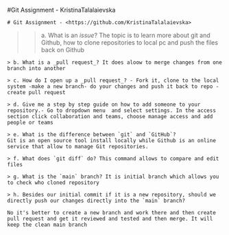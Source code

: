 #Git Assignment - KristinaTalalaievska


    # Git Assignment - <https://github.com/KristinaTalalaievska>
 > > a. What is an _issue_?
    The topic is to learn more about git and Github, how to clone repositories to local pc and push the files back on Github
    
    > b. What is a _pull request_? It does aloow to merge changes from one branch into another 

    > c. How do I open up a _pull request_? - Fork it, clone to the local system -make a new branch- do your changes and push it back to repo - create pull request 
    
    > d. Give me a step by step guide on how to add someone to your repository.- Go to dropdown menu  and select settings. In the access section click collaboration and teams, choose manage access and add people or teams

    > e. What is the difference between `git` and `GitHub`?
    Git is an open source tool install locally while Github is an online service that allow to manage Git repositories. 

    > f. What does `git diff` do? This command allows to compare and edit files 

    > g. What is the `main` branch? It is initial branch which allows you to check who cloned repository

    > h. Besides our initial commit if it is a new repository, should we directly push our changes directly into the `main` branch?
    
    No it's better to create a new branch and work there and then create pull request and get it reviewed and tested and then merge. It will keep the clean main branch